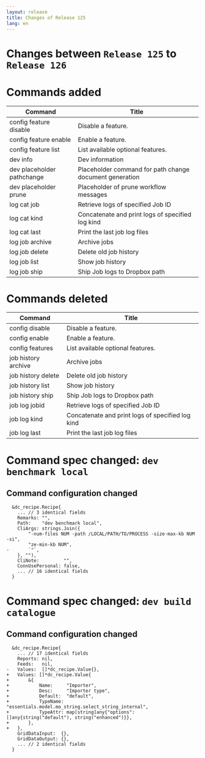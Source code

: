 ```yaml
---
layout: release
title: Changes of Release 125
lang: en
---
```


# Changes between `Release 125` to `Release 126`

# Commands added


| Command                    | Title                                                   |
|----------------------------|---------------------------------------------------------|
| config feature disable     | Disable a feature.                                      |
| config feature enable      | Enable a feature.                                       |
| config feature list        | List available optional features.                       |
| dev info                   | Dev information                                         |
| dev placeholder pathchange | Placeholder command for path change document generation |
| dev placeholder prune      | Placeholder of prune workflow messages                  |
| log cat job                | Retrieve logs of specified Job ID                       |
| log cat kind               | Concatenate and print logs of specified log kind        |
| log cat last               | Print the last job log files                            |
| log job archive            | Archive jobs                                            |
| log job delete             | Delete old job history                                  |
| log job list               | Show job history                                        |
| log job ship               | Ship Job logs to Dropbox path                           |



# Commands deleted


| Command             | Title                                            |
|---------------------|--------------------------------------------------|
| config disable      | Disable a feature.                               |
| config enable       | Enable a feature.                                |
| config features     | List available optional features.                |
| job history archive | Archive jobs                                     |
| job history delete  | Delete old job history                           |
| job history list    | Show job history                                 |
| job history ship    | Ship Job logs to Dropbox path                    |
| job log jobid       | Retrieve logs of specified Job ID                |
| job log kind        | Concatenate and print logs of specified log kind |
| job log last        | Print the last job log files                     |



# Command spec changed: `dev benchmark local`



## Command configuration changed


```
  &dc_recipe.Recipe{
  	... // 3 identical fields
  	Remarks: "",
  	Path:    "dev benchmark local",
  	CliArgs: strings.Join({
  		"-num-files NUM -path /LOCAL/PATH/TO/PROCESS -size-max-kb NUM -si",
  		"ze-min-kb NUM",
- 		`"`,
  	}, ""),
  	CliNote:         "",
  	ConnUsePersonal: false,
  	... // 16 identical fields
  }
```
# Command spec changed: `dev build catalogue`



## Command configuration changed


```
  &dc_recipe.Recipe{
  	... // 17 identical fields
  	Reports: nil,
  	Feeds:   nil,
- 	Values:  []*dc_recipe.Value{},
+ 	Values: []*dc_recipe.Value{
+ 		&{
+ 			Name:     "Importer",
+ 			Desc:     "Importer type",
+ 			Default:  "default",
+ 			TypeName: "essentials.model.mo_string.select_string_internal",
+ 			TypeAttr: map[string]any{"options": []any{string("default"), string("enhanced")}},
+ 		},
+ 	},
  	GridDataInput:  {},
  	GridDataOutput: {},
  	... // 2 identical fields
  }
```
